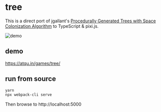 # tree

This is a direct port of jgallant's [Procedurally Generated Trees with Space Colonization Algorithm](http://www.jgallant.com/procedurally-generating-trees-with-space-colonization-algorithm-in-xna/) to TypeScript & pixi.js. 

![demo](https://media.giphy.com/media/dx7SGRwl1Skh4DY8go/giphy.gif)

## demo

<https://atqu.in/games/tree/>

## run from source
```bash
yarn
npx webpack-cli serve
```

Then browse to http://localhost:5000

